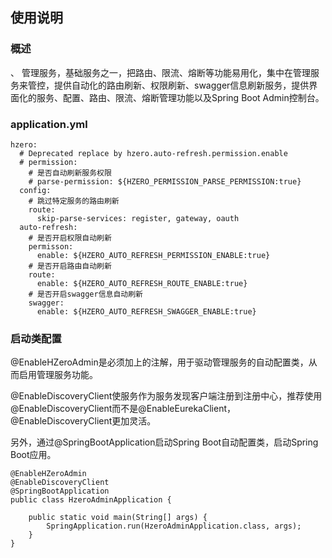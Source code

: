 ## 使用说明
### 概述
、
管理服务，基础服务之一，把路由、限流、熔断等功能易用化，集中在管理服务来管控，提供自动化的路由刷新、权限刷新、swagger信息刷新服务，提供界面化的服务、配置、路由、限流、熔断管理功能以及Spring Boot Admin控制台。

### application.yml
```
hzero:
  # Deprecated replace by hzero.auto-refresh.permission.enable
  # permission:
    # 是否自动刷新服务权限
    # parse-permission: ${HZERO_PERMISSION_PARSE_PERMISSION:true}
  config:
    # 跳过特定服务的路由刷新
    route:
      skip-parse-services: register, gateway, oauth
  auto-refresh:
    # 是否开启权限自动刷新
    permisson:
      enable: ${HZERO_AUTO_REFRESH_PERMISSION_ENABLE:true}
    # 是否开启路由自动刷新
    route:
      enable: ${HZERO_AUTO_REFRESH_ROUTE_ENABLE:true}
    # 是否开启swagger信息自动刷新
    swagger:
      enable: ${HZERO_AUTO_REFRESH_SWAGGER_ENABLE:true}

```

### 启动类配置
@EnableHZeroAdmin是必须加上的注解，用于驱动管理服务的自动配置类，从而启用管理服务功能。

@EnableDiscoveryClient使服务作为服务发现客户端注册到注册中心，推荐使用@EnableDiscoveryClient而不是@EnableEurekaClient，@EnableDiscoveryClient更加灵活。

另外，通过@SpringBootApplication启动Spring Boot自动配置类，启动Spring Boot应用。
```
@EnableHZeroAdmin
@EnableDiscoveryClient
@SpringBootApplication
public class HzeroAdminApplication {

    public static void main(String[] args) {
        SpringApplication.run(HzeroAdminApplication.class, args);
    }
}
```



